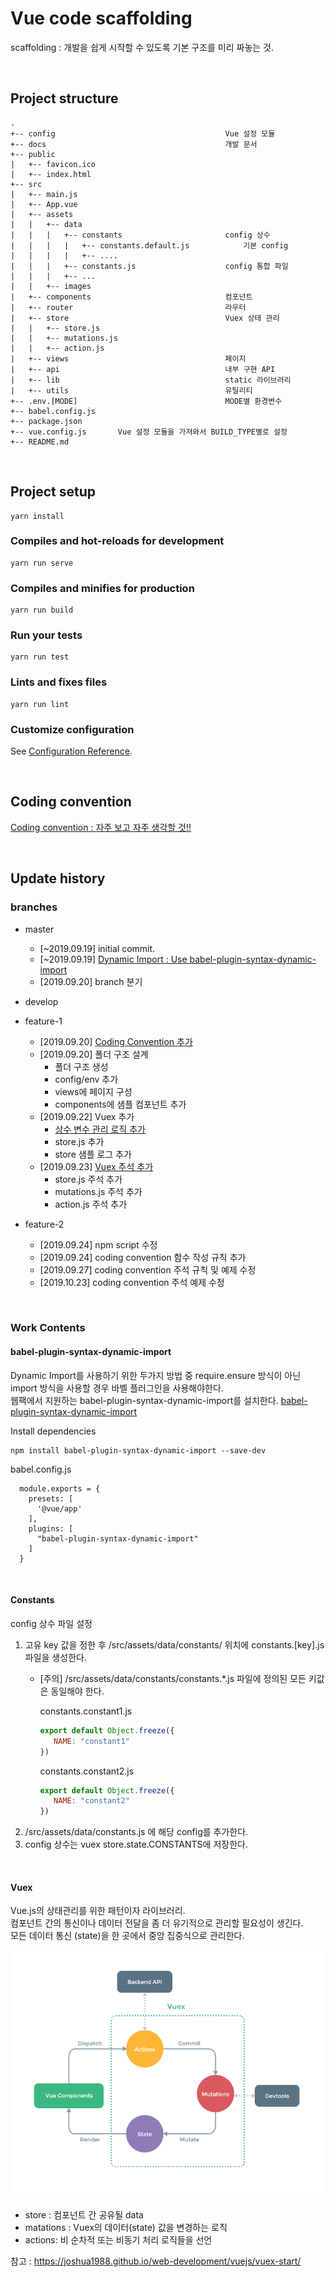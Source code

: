 # Vue code scaffolding
scaffolding : 개발을 쉽게 시작할 수 있도록 기본 구조를 미리 짜놓는 것. 

<br>

## Project structure
```text
.
+-- config                                      Vue 설정 모듈
+-- docs                                        개발 문서
+-- public
|   +-- favicon.ico
|   +-- index.html
+-- src
|   +-- main.js
|   +-- App.vue
|   +-- assets      
|   |   +-- data          
|   |   |   +-- constants                       config 상수
|   |   |   |   +-- constants.default.js            기본 config  
|   |   |   |   +-- ....       
|   |   |   +-- constants.js                    config 통합 파일
|   |   |   +-- ...          
|   |   +-- images          
|   +-- components                              컴포넌트
|   +-- router                                  라우터
|   +-- store                                   Vuex 상태 관리
|   |   +-- store.js
|   |   +-- mutations.js
|   |   +-- action.js
|   +-- views                                   페이지
|   +-- api                                     내부 구현 API
|   +-- lib                                     static 라이브러리
|   +-- utils                                   유틸리티
+-- .env.[MODE]                                 MODE별 환경변수   
+-- babel.config.js     
+-- package.json
+-- vue.config.js       Vue 설정 모듈을 가져와서 BUILD_TYPE별로 설정 
+-- README.md
```

<br>


## Project setup
```
yarn install
```

### Compiles and hot-reloads for development
```
yarn run serve
```

### Compiles and minifies for production
```
yarn run build
```

### Run your tests
```
yarn run test
```

### Lints and fixes files
```
yarn run lint
```

### Customize configuration
See [Configuration Reference](https://cli.vuejs.org/config/).



<br>

## Coding convention
[Coding convention : 자주 보고 자주 생각할 것!!](./docs/coding_conventions.md)

<br>

## Update history
### branches
- master  
    - [~2019.09.19] initial commit.  
    - [~2019.09.19] [Dynamic Import : Use babel-plugin-syntax-dynamic-import](#babel-plugin-syntax-dynamic-import)  
    - [2019.09.20] branch 분기 
    
- develop  
    
- feature-1  
    - [2019.09.20] [Coding Convention 추가](./docs/coding_conventions.md)   
    - [2019.09.20] 폴더 구조 설계
        - 폴더 구조 생성  
        - config/env 추가
        - views에 페이지 구성
        - components에 샘플 컴포넌트 추가   
    - [2019.09.22] Vuex 추가
        - [상수 변수 관리 로직 추가](#constants)
        - store.js 추가
        - store 샘플 로그 추가
    - [2019.09.23] [Vuex 주석 추가](#vuex)
        - store.js 주석 추가
        - mutations.js 주석 추가
        - action.js 주석 추가
        
- feature-2
    - [2019.09.24] npm script 수정
    - [2019.09.24] coding convention 함수 작성 규칙 추가
    - [2019.09.27] coding convention 주석 규칙 및 예제 수정
    - [2019.10.23] coding convention 주석 예제 수정


<br>

### Work Contents
#### babel-plugin-syntax-dynamic-import
Dynamic Import를 사용하기 위한 두가지 방법 중 require.ensure 방식이 아닌 import 방식을 사용할 경우 바벨 플러그인을 사용해야한다.   
웹팩에서 지원하는 babel-plugin-syntax-dynamic-import를 설치한다.
[babel-plugin-syntax-dynamic-import](https://babeljs.io/docs/en/babel-plugin-syntax-dynamic-import/#installation)   

Install dependencies
```
npm install babel-plugin-syntax-dynamic-import --save-dev
```

babel.config.js       
```
  module.exports = {
    presets: [
      '@vue/app'
    ],
    plugins: [
      "babel-plugin-syntax-dynamic-import"
    ]
  }
```

<br>

#### Constants
config 상수 파일 설정
1. 고유 key 값을 정한 후 /src/assets/data/constants/ 위치에 constants.[key].js 파일을 생성한다.  
    -  [주의] /src/assets/data/constants/constants.*.js 파일에 정의된 모든 키값은 동일해야 한다.  
    
        constants.constant1.js
         ```javascript
        export default Object.freeze({
            NAME: "constant1"
        })
         ```
         constants.constant2.js
          ```javascript
         export default Object.freeze({
             NAME: "constant2"
         })
          ```
2. /src/assets/data/constants.js 에 해당 config를 추가한다.
3. config 상수는 vuex store.state.CONSTANTS에 저장한다.

<br>

#### Vuex
Vue.js의 상태관리를 위한 패턴이자 라이브러리.  
컴포넌트 간의 통신이나 데이터 전달을 좀 더 유기적으로 관리할 필요성이 생긴다.      
모든 데이터 통신 (state)을 한 곳에서 중앙 집중식으로 관리한다.

![vuex-diagram](./docs/image/vuex-diagram.png)

- store : 컴포넌트 간 공유될 data
- matations : Vuex의 데이터(state) 값을 변경하는 로직
- actions: 비 순차적 또는 비동기 처리 로직들을 선언

참고 : https://joshua1988.github.io/web-development/vuejs/vuex-start/